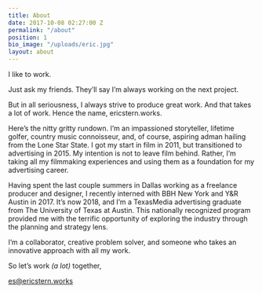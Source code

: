 ```yaml
---
title: About
date: 2017-10-08 02:27:00 Z
permalink: "/about"
position: 1
bio_image: "/uploads/eric.jpg"
layout: about
---
```


I like to work. 

Just ask my friends. They’ll say I’m always working on the next project.

But in all seriousness, I always strive to produce great work. And that takes a lot of work. Hence the name, ericstern.works.

Here’s the nitty gritty rundown. I’m an impassioned storyteller, lifetime golfer, country music connoisseur, and, of course, aspiring adman hailing from the Lone Star State. I got my start in film in 2011, but transitioned to advertising in 2015. My intention is not to leave film behind. Rather, I’m taking all my filmmaking experiences and using them as a foundation for my advertising career.

Having spent the last couple summers in Dallas working as a freelance producer and designer, I recently interned with BBH New York and Y&R Austin in 2017. It’s now 2018, and I’m a TexasMedia advertising graduate from The University of Texas at Austin. This nationally recognized program provided me with the terrific opportunity of exploring the industry through the planning and strategy lens.

I’m a collaborator, creative problem solver, and someone who takes an innovative approach with all my work.

So let’s work *(a lot)* together,

[es@ericstern.works](mailto:es@ericstern.works)